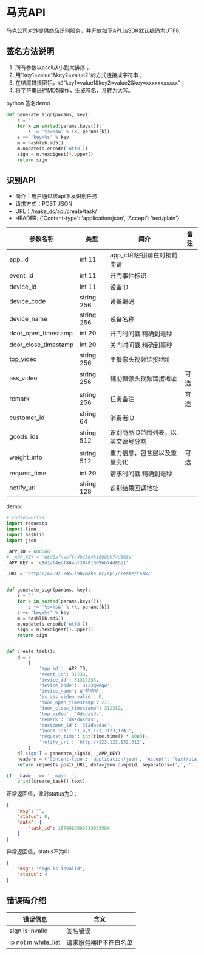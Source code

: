 # 马克API
马克公司对外提供商品识别服务，并开放如下API.该SDK默认编码为UTF8.

## 签名方法说明
1. 所有参数以ascii从小到大排序；
2. 用“key1=value1&key2=value2”的方式连接成字符串；
3. 在结尾拼接密钥，如“key1=value1&key2=value2&key=xxxxxxxxxxx”；
4. 将字符串进行MD5操作，生成签名，并转为大写。

python 签名demo
```python
def generate_sign(params, key):
    s = ''
    for k in sorted(params.keys()):
        s += '%s=%s&' % (k, params[k])
    s += 'key=%s' % key
    m = hashlib.md5()
    m.update(s.encode('utf8'))
    sign = m.hexdigest().upper()
    return sign
```

## 识别API
- 简介：用户通过该api下发识别任务
- 请求方式：POST JSON
- URL：/make_dc/api/create/task/
- HEADER: {'Content-type': 'application/json', 'Accept': 'text/plain'}

|  参数名称 | 类型  | 简介  | 备注  |
| ------------ | ------------ | ------------ | ------------ |
| app_id  | int 11 |  app_id和密钥请在对接前申请 |   |
|  event_id | int 11  | 开门事件标识   |   |
|  device_id | int 11  | 设备ID   |   |
|  device_code | string 256  | 设备编码   |   |
|  device_name | string 256  | 设备名称   |   |
|  door_open_timestamp | int 20  | 开门时间戳 精确到毫秒  |   |
|  door_close_timestamp | int 20  | 关门时间戳 精确到毫秒  |   |
|  top_video | string 256  | 主摄像头视频链接地址   |   |
|  ass_video | string 256  | 辅助摄像头视频链接地址   | 可选  |
|  remark | string 256  | 任务备注   | 可选  |
|  customer_id | string 64  | 消费者ID   |   |
|  goods_ids | string 512  | 识别商品ID范围列表，以英文逗号分割   |   |
|  weight_info | string 512  | 重力信息，包含层以及重量变化   | 可选  |
|  request_time | int 20  | 请求时间戳 精确到毫秒   |   |
|  notify_url | string 128  | 识别结果回调地址  |   |

demo:

```python
# coding=utf-8
import requests
import time
import hashlib
import json

_APP_ID = 666666
# _APP_KEY = 'e8d1af4ebf844bf39481609bb74d868e'
_APP_KEY = 'e8d1af4ebf844bf39481609bb74d86e1'

_URL = 'http://47.92.245.190/make_dc/api/create/task/'


def generate_sign(params, key):
    s = ''
    for k in sorted(params.keys()):
        s += '%s=%s&' % (k, params[k])
    s += 'key=%s' % key
    m = hashlib.md5()
    m.update(s.encode('utf8'))
    sign = m.hexdigest().upper()
    return sign


def create_task():
    d = \
        {
            'app_id': _APP_ID,
            'event_id': 31233,
            'device_id': 31319233,
            'device_code': '3123qweqw',
            'device_name': u'哈哈哈',
            'is_ass_video_valid': 0,
            'door_open_timestamp': 213,
            'door_close_timestamp': 312312,
            'top_video': '4dsdasda',
            'remark': 'dasdasdas',
            'customer_id': '312dasdas',
            'goods_ids': '1,4,9,123,3123,1243',
            'request_time': int(time.time() * 1000),
            'notify_url': 'http://123.123.132.312',
        }
    d['sign'] = generate_sign(d, _APP_KEY)
    headers = {'Content-type': 'application/json', 'Accept': 'text/plain'}
    return requests.post(_URL, data=json.dumps(d, separators=(',', ':')), headers=headers, timeout=5)

if __name__ == '__main__':
    print(create_task().text)


```

正常返回值，此时status为0：

```json
{
	"msg": "", 
	"status": 0,
	"data": {
		"task_id": 1678428583713833984
	}
}
```
异常返回值，status不为0:
```json
{
	"msg": "sign is invaild",
	"status": 4
}
```

## 错误码介绍
| 错误信息  | 含义  |
| ------------ | ------------ |
| sign is invaild  | 签名错误  |
| ip not in  white_list  | 请求服务器IP不在白名单  |
